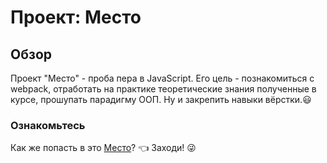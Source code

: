 # Проект: Место

## Обзор

Проект "Место" - проба пера в JavaScript.
Его цель - познакомиться с webpack, отработать на практике теоретические знания полученные в курсе, прошупать парадигму ООП. Ну и закрепить навыки вёрстки.:smiley:

### Ознакомьтесь

Как же попасть в это [Место](https://sedoydi.github.io/mesto/)? :point_left: Заходи! :stuck_out_tongue_winking_eye:

